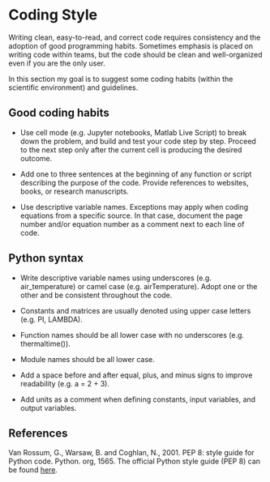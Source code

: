 # Coding Style

Writing clean, easy-to-read, and correct code requires consistency and the adoption of good programming habits. Sometimes emphasis is placed on writing code within teams, but the code should be clean and well-organized even if you are the only user. 

In this section my goal is to suggest some coding habits (within the scientific environment) and guidelines.


## Good coding habits

* Use cell mode (e.g. Jupyter notebooks, Matlab Live Script) to break down the problem, and build and test your code step by step. Proceed to the next step only after the current cell is producing the desired outcome.

* Add one to three sentences at the beginning of any function or script describing the purpose of the code. Provide references to websites, books, or research manuscripts.

* Use descriptive variable names. Exceptions may apply when coding equations from a specific source. In that case, document the page number and/or equation number as a comment next to each line of code.

## Python syntax

* Write descriptive variable names using underscores (e.g. air_temperature) or camel case (e.g. airTemperature). Adopt one or the other and be consistent throughout the code.

* Constants and matrices are usually denoted using upper case letters (e.g. PI, LAMBDA).

* Function names should be all lower case with no underscores (e.g. thermaltime()).

* Module names should be all lower case.

* Add a space before and after equal, plus, and minus signs to improve readability (e.g. a = 2 + 3).

* Add units as a comment when defining constants, input variables, and output variables.

## References

Van Rossum, G., Warsaw, B. and Coghlan, N., 2001. PEP 8: style guide for Python code. Python. org, 1565. The official Python style guide (PEP 8) can be found [here](https://www.python.org/dev/peps/pep-0008/). 